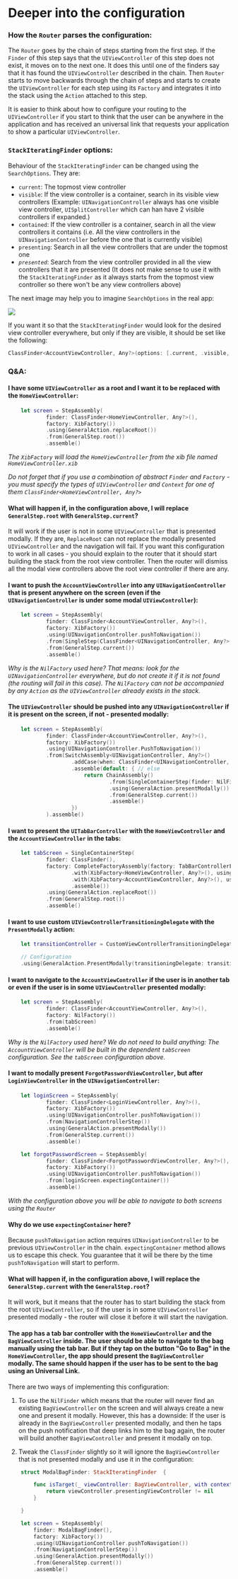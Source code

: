 # Deeper into the configuration

### How the `Router` parses the configuration:

The `Router` goes by the chain of steps starting from the first step. If the `Finder` of this step says that the `UIViewController` of this step does not exist, it moves on to the next one. It does this until one of the finders say that it has found the `UIViewController` described in the chain. Then `Router` starts to move backwards through the chain of steps and starts to create the `UIViewController` for each step using its `Factory` and integrates it into the stack using the `Action` attached to this step.

It is easier to think about how to configure your routing to the `UIViewController` if you start to think that the user can be anywhere in the application and has received an universal link that requests your application to show a particular `UIViewController`.

### `StackIteratingFinder` options:

Behaviour of the `StackIteratingFinder` can be changed using the `SearchOptions`. They are:

- `current`: The topmost view controller
- `visible`: If the view controller is a container, search in its visible view controllers (Example: `UINavigationController` always has one visible view controller, `UISplitController` which can han have 2 visible controllers if expanded.)
- `contained`: If the view controller is a container, search in all the view controllers it contains (i.e. All the view controllers in the `UINavigationController` before the one that is currently visible)
- `presenting`: Search in all the view controllers that are under the topmost one
- *`presented`*: Search from the view controller provided in all the view controllers that it are presented (It does not make sense to use it with the `StackIteratingFinder` as it always starts from the topmost view controller so there won't be any view controllers above)

The next image may help you to imagine `SearchOptions` in the real app:

![](https://habrastorage.org/webt/4j/pn/p5/4jpnp5peadzdj-cbk0tlfusbwxe.png)

If you want it so that the `StackIteratingFinder` would look for the desired view controller everywhere, but only if they are visible, it should be set like the following:

```swift
ClassFinder<AccountViewController, Any?>(options: [.current, .visible, .presenting])
```

### Q&A:

#### I have some `UIViewController` as a root and I want it to be replaced with the `HomeViewController`:

```swift
    let screen = StepAssembly(
            finder: ClassFinder<HomeViewController, Any?>(),
            factory: XibFactory())
            .using(GeneralAction.replaceRoot())
            .from(GeneralStep.root())
            .assemble()

```
*The `XibFactory` will load the `HomeViewController` from the xib file named `HomeViewController.xib`*

*Do not forget that if you use a combination of abstract `Finder` and `Factory` - you must specify the types of `UIViewController` and `Context` for one of them `ClassFinder<HomeViewController, Any?>`*

#### What will happen if, in the configuration above, I will replace `GeneralStep.root` with `GeneralStep.current`?

It will work if the user is not in some `UIViewController` that is presented modally. If they are, `ReplaceRoot` can not replace the modally presented `UIViewController` and the navigation will fail. If you want this configuration to work in all cases - you should explain to the router that it should start building the stack from the root view controller. Then the router will dismiss all the modal view controllers above the root view controller if there are any.

#### I want to push the `AccountViewController` into any `UINavigationController` that is present anywhere on the screen (even if the `UINavigationController` is under some modal `UIViewController`):

```swift
    let screen = StepAssembly(
            finder: ClassFinder<AccountViewController, Any?>(),
            factory: XibFactory())
            .using(UINavigationController.pushToNavigation())
            .from(SingleStep(ClassFinder<UINavigationController, Any?>(), NilFactory()))
            .from(GeneralStep.current())
            .assemble()

```

*Why is the `NilFactory` used here? That means: look for the `UINavigationController` everywhere, but do not create it if it is not found (the routing will fail in this case). The `NilFactory` can not be accompanied by any `Action` as the `UIViewController` already exists in the stack.*

#### The `UIViewController` should be pushed into any `UINavigationController` if it is present on the screen, if not - presented modally:

```swift
    let screen = StepAssembly(
            finder: ClassFinder<AccountViewController, Any?>(),
            factory: XibFactory())
            .using(UINavigationController.PushToNavigation())
            .from(SwitchAssembly<UINavigationController, Any?>()
                    .addCase(when: ClassFinder<UINavigationController, Any?>(options: .visible)) // If found - just push in to it
                    .assemble(default: { // else
                        return ChainAssembly()
                                .from(SingleContainerStep(finder: NilFinder(), factory: NavigationControllerFactory()))
                                .using(GeneralAction.presentModally())
                                .from(GeneralStep.current())
                                .assemble()
                    })
            ).assemble()
```

#### I want to present the `UITabBarController` with the `HomeViewController` and the `AccountViewController` in the tabs:

```swift
    let tabScreen = SingleContainerStep(
            finder: ClassFinder(),
            factory: CompleteFactoryAssembly(factory: TabBarControllerFactory())
                    .with(XibFactory<HomeViewController, Any?>(), using: UITabBarController.addTab())
                    .with(XibFactory<AccountViewController, Any?>(), using: UINavigationController.addTab())
                    .assemble())
            .using(GeneralAction.replaceRoot())
            .from(GeneralStep.root())
            .assemble()
```

#### I want to use custom `UIViewControllerTransitioningDelegate` with the `PresentModally` action:

```swift
    let transitionController = CustomViewControllerTransitioningDelegate()

    // Configuration
    .using(GeneralAction.PresentModally(transitioningDelegate: transitionController))
```

#### I want to navigate to the `AccountViewController` if the user is in another tab or even if the user is in some `UIViewController` presented modally:

```swift
    let screen = StepAssembly(
            finder: ClassFinder<AccountViewController, Any?>(),
            factory: NilFactory())
            .from(tabScreen)
            .assemble()
```

*Why is the `NilFactory` used here? We do not need to build anything: The `AccountViewController` will be built in the dependent `tabScreen` configuration. See the `tabScreen` configuration above.*

#### I want to modally present `ForgotPasswordViewController`, but after `LoginViewController` in the `UINavigationController`:

```swift
    let loginScreen = StepAssembly(
            finder: ClassFinder<LoginViewController, Any?>(),
            factory: XibFactory())
            .using(UINavigationController.pushToNavigation())
            .from(NavigationControllerStep())
            .using(GeneralAction.presentModally())
            .from(GeneralStep.current())
            .assemble()

    let forgotPasswordScreen = StepAssembly(
            finder: ClassFinder<ForgotPasswordViewController, Any?>(),
            factory: XibFactory())
            .using(UINavigationController.pushToNavigation())
            .from(loginScreen.expectingContainer())
            .assemble()

```
*With the configuration above you will be able to navigate to both screens using the `Router`*

#### Why do we use `expectingContainer` here?

Because `pushToNavigation` action requires `UINavigationController` to be previous `UIViewController` in the chain. `expectingContainer` method allows us to escape this check. You guarantee that it will be there by the time `pushToNavigation` will start to perform.

#### What will happen if, in the configuration above, I will replace the `GeneralStep.current` with the `GeneralStep.root`?

It will work, but it means that the router has to start building the stack from the root `UIViewController`, so if the user is in some `UIViewController` presented modally - the router will close it before it will start the navigation.

#### The app has a tab bar controller with the `HomeViewController` and the `BagViewController` inside. The user should be able to navigate to the bag manually using the tab bar. But if they tap on the button "Go to Bag" in the `HomeViewController`, the app should present the `BagViewController` modally. The same should happen if the user has to be sent to the bag using an Universal Link.

There are two ways of implementing this configuration:

1. To use the `NilFinder` which means that the router will never find an existing `BagViewController` on the screen and will always create a new one and present it modally. However, this has a downside: If the user is already in the `BagViewController` presented modally, and then he taps on the push notification that deep links him to the bag again, the router will build another `BagViewController` and present it modally on top.

2. Tweak the `ClassFinder` slightly so it will ignore the `BagViewController` that is not presented modally and use it in the configuration:

```swift
    struct ModalBagFinder: StackIteratingFinder  {

        func isTarget(_ viewController: BagViewController, with context: Any?) -> Bool {
            return viewController.presentingViewController != nil
        }

    }

    let screen = StepAssembly(
        finder: ModalBagFinder(),
        factory: XibFactory())
        .using(UINavigationController.pushToNavigation())
        .from(NavigationControllerStep())
        .using(GeneralAction.presentModally())
        .from(GeneralStep.current())
        .assemble()

```
 
